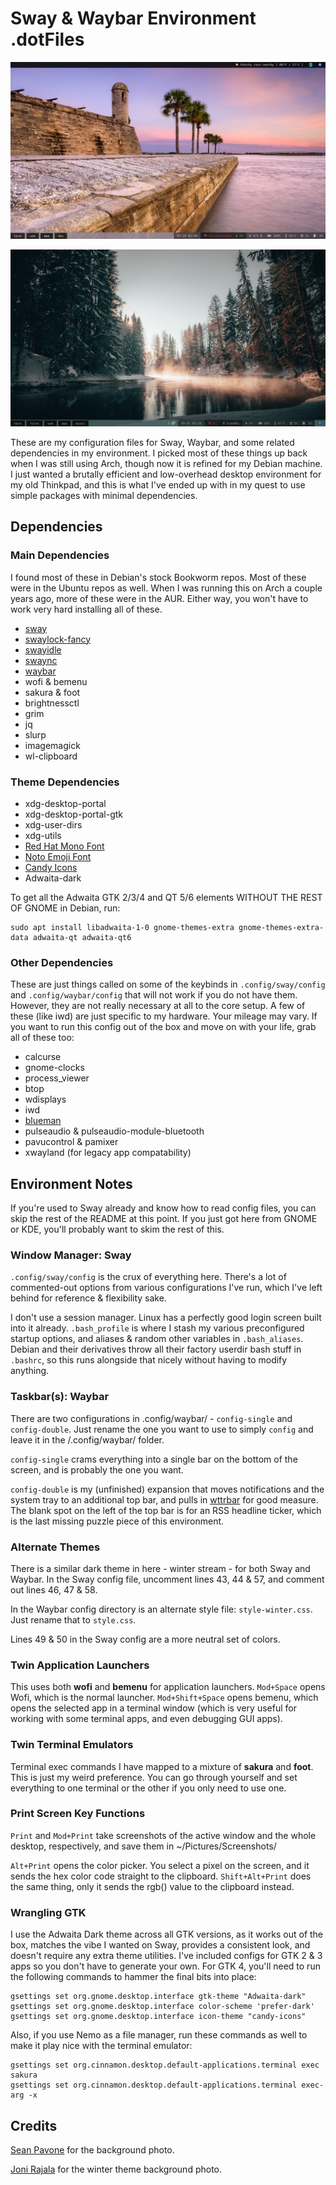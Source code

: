 # Sway & Waybar Environment .dotFiles

![main theme](https://raw.githubusercontent.com/HumphreyBoaGart/dotfiles/master/screenshot.png)

![alternate theme](https://raw.githubusercontent.com/HumphreyBoaGart/dotfiles/master/screenshot-winter.png)

These are my configuration files for Sway, Waybar, and some related dependencies in my environment. I picked most of these things up back when I was still using Arch, though now it is refined for my Debian machine. I just wanted a brutally efficient and low-overhead desktop environment for my old Thinkpad, and this is what I've ended up with in my quest to use simple packages with minimal dependencies.

## Dependencies

### Main Dependencies

I found most of these in Debian's stock Bookworm repos. Most of these were in the Ubuntu repos as well. When I was running this on Arch a couple years ago, more of these were in the AUR. Either way, you won't have to work very hard installing all of these.

- [sway](https://github.com/swaywm/sway)
- [swaylock-fancy](https://github.com/Big-B/swaylock-fancy)
- [swayidle](https://github.com/swaywm/swayidle)
- [swaync](https://github.com/ErikReider/SwayNotificationCenter)
- [waybar](https://github.com/Alexays/Waybar)
- wofi & bemenu
- sakura & foot
- brightnessctl
- grim
- jq
- slurp
- imagemagick
- wl-clipboard

### Theme Dependencies

- xdg-desktop-portal
- xdg-desktop-portal-gtk
- xdg-user-dirs
- xdg-utils
- [Red Hat Mono Font](https://github.com/RedHatOfficial/RedHatFont)
- [Noto Emoji Font](https://github.com/googlefonts/noto-emoji)
- [Candy Icons](https://github.com/EliverLara/candy-icons)
- Adwaita-dark

To get all the Adwaita GTK 2/3/4 and QT 5/6 elements WITHOUT THE REST OF GNOME in Debian, run:
```
sudo apt install libadwaita-1-0 gnome-themes-extra gnome-themes-extra-data adwaita-qt adwaita-qt6
```

### Other Dependencies

These are just things called on some of the keybinds in `.config/sway/config` and `.config/waybar/config` that will not work if you do not have them. However, they are not really necessary at all to the core setup. A few of these (like iwd) are just specific to my hardware. Your mileage may vary. If you want to run this config out of the box and move on with your life, grab all of these too:

- calcurse
- gnome-clocks
- process_viewer
- btop
- wdisplays
- iwd
- [blueman](https://github.com/blueman-project/blueman)
- pulseaudio & pulseaudio-module-bluetooth
- pavucontrol & pamixer
- xwayland (for legacy app compatability)

## Environment Notes

If you're used to Sway already and know how to read config files, you can skip the rest of the README at this point. If you just got here from GNOME or KDE, you'll probably want to skim the rest of this.

### Window Manager: Sway

`.config/sway/config` is the crux of everything here. There's a lot of commented-out options from various configurations I've run, which I've left behind for reference & flexibility sake.

I don't use a session manager. Linux has a perfectly good login screen built into it already. `.bash_profile` is where I stash my various preconfigured startup options, and aliases & random other variables in `.bash_aliases`. Debian and their derivatives throw all their factory userdir bash stuff in `.bashrc`, so this runs alongside that nicely without having to modify anything.

### Taskbar(s): Waybar

There are two configurations in .config/waybar/ - `config-single` and `config-double`. Just rename the one you want to use to simply `config` and leave it in the /.config/waybar/ folder.

`config-single` crams everything into a single bar on the bottom of the screen, and is probably the one you want.

`config-double` is my (unfinished) expansion that moves notifications and the system tray to an additional top bar, and pulls in [wttrbar](https://github.com/bjesus/wttrbar) for good measure. The blank spot on the left of the top bar is for an RSS headline ticker, which is the last missing puzzle piece of this environment.

### Alternate Themes

There is a similar dark theme in here - winter stream - for both Sway and Waybar. In the Sway config file, uncomment lines 43, 44 & 57, and comment out lines 46, 47 & 58.

In the Waybar config directory is an alternate style file: `style-winter.css`. Just rename that to `style.css`.

Lines 49 & 50 in the Sway config are a more neutral set of colors.

### Twin Application Launchers

This uses both **wofi** and **bemenu** for application launchers. `Mod+Space` opens Wofi, which is the normal launcher. `Mod+Shift+Space` opens bemenu, which opens the selected app in a terminal window (which is very useful for working with some terminal apps, and even debugging GUI apps).

### Twin Terminal Emulators

Terminal exec commands I have mapped to a mixture of **sakura** and **foot**. This is just my weird preference. You can go through yourself and set everything to one terminal or the other if you only need to use one.

### Print Screen Key Functions

`Print` and `Mod+Print` take screenshots of the active window and the whole desktop, respectively, and save them in ~/Pictures/Screenshots/

`Alt+Print` opens the color picker. You select a pixel on the screen, and it sends the hex color code straight to the clipboard. `Shift+Alt+Print` does the same thing, only it sends the rgb() value to the clipboard instead.

### Wrangling GTK

I use the Adwaita Dark theme across all GTK versions, as it works out of the box, matches the vibe I wanted on Sway, provides a consistent look, and doesn't require any extra theme utilities. I've included configs for GTK 2 & 3 apps so you don't have to generate your own. For GTK 4, you'll need to run the following commands to hammer the final bits into place:
```
gsettings set org.gnome.desktop.interface gtk-theme "Adwaita-dark"
gsettings set org.gnome.desktop.interface color-scheme 'prefer-dark'
gsettings set org.gnome.desktop.interface icon-theme "candy-icons"
```

Also, if you use Nemo as a file manager, run these commands as well to make it play nice with the terminal emulator:
```
gsettings set org.cinnamon.desktop.default-applications.terminal exec sakura
gsettings set org.cinnamon.desktop.default-applications.terminal exec-arg -x
```

## Credits

[Sean Pavone](https://www.seanpavonephoto.com) for the background photo.

[Joni Rajala](https://unsplash.com/@johnnyborderland) for the winter theme background photo.
